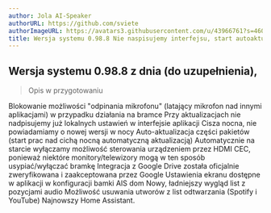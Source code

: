 ```yaml
---
author: Jola AI-Speaker
authorURL: https://github.com/sviete
authorImageURL: https://avatars3.githubusercontent.com/u/43966761?s=460&v=4
title: Wersja systemu 0.98.8 Nie naspisujemy interfejsu, start autoaktualizacji
---
```


## Wersja systemu 0.98.8 z dnia (do uzupełnienia),

> Opis w przygotowaniu

Blokowanie możliwości "odpinania mikrofonu" (latający mikrofon nad innymi aplikacjami) w przypadku działania na bramce
Przy aktualizacjach nie nadpisujemy już lokalnych ustawień w interfejsie aplikacji
Cisza nocna, nie powiadamiamy o nowej wersji w nocy
Auto-aktualizacja części pakietów (start prac nad cichą nocną automatyczną aktualizacją)
Automatycznie na starcie wyłączamy możliwość sterowania urządzeniem przez HDMI CEC, ponieważ niektóre monitory/telewizory mogą w ten sposób usypiać/wyłączać bramkę
Integracja z Google Drive została oficjalnie zweryfikowana i zaakceptowana przez Google
Ustawienia ekranu dostępne w aplikacji w konfiguracji bamki AIS dom
Nowy, ładniejszy wygląd list z pozycjami audio
Możliwość usuwania utworów z list odtwarzania (Spotify i YouTube)
Najnowszy Home Assistant.